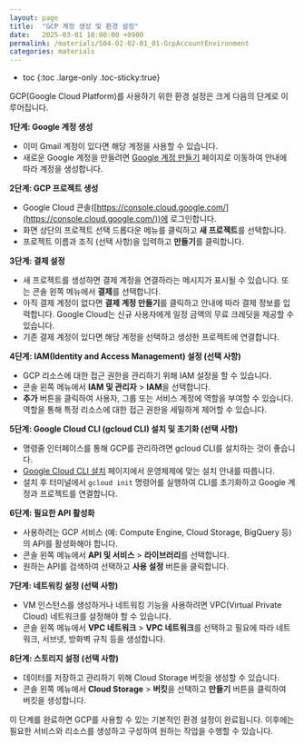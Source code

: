 ```yaml
---
layout: page
title:  "GCP 계정 생성 및 환경 설정"
date:   2025-03-01 10:00:00 +0900
permalink: /materials/S04-02-02-01_01-GcpAccountEnvironment
categories: materials
---
```

* toc
{:toc .large-only .toc-sticky:true}


GCP(Google Cloud Platform)를 사용하기 위한 환경 설정은 크게 다음의 단계로 이루어집니다.

**1단계: Google 계정 생성**

  * 이미 Gmail 계정이 있다면 해당 계정을 사용할 수 있습니다.
  * 새로운 Google 계정을 만들려면 [Google 계정 만들기](https://www.google.com/search?q=https://accounts.google.com/signup) 페이지로 이동하여 안내에 따라 계정을 생성합니다.

**2단계: GCP 프로젝트 생성**

  * Google Cloud 콘솔([https://console.cloud.google.com/](https://console.cloud.google.com/))에 로그인합니다.
  * 화면 상단의 프로젝트 선택 드롭다운 메뉴를 클릭하고 **새 프로젝트**를 선택합니다.
  * 프로젝트 이름과 조직 (선택 사항)을 입력하고 **만들기**를 클릭합니다.

**3단계: 결제 설정**

  * 새 프로젝트를 생성하면 결제 계정을 연결하라는 메시지가 표시될 수 있습니다. 또는 콘솔 왼쪽 메뉴에서 **결제**를 선택합니다.
  * 아직 결제 계정이 없다면 **결제 계정 만들기**를 클릭하고 안내에 따라 결제 정보를 입력합니다. Google Cloud는 신규 사용자에게 일정 금액의 무료 크레딧을 제공할 수 있습니다.
  * 기존 결제 계정이 있다면 해당 계정을 선택하고 생성한 프로젝트에 연결합니다.

**4단계: IAM(Identity and Access Management) 설정 (선택 사항)**

  * GCP 리소스에 대한 접근 권한을 관리하기 위해 IAM 설정을 할 수 있습니다.
  * 콘솔 왼쪽 메뉴에서 **IAM 및 관리자** \> **IAM**을 선택합니다.
  * **추가** 버튼을 클릭하여 사용자, 그룹 또는 서비스 계정에 역할을 부여할 수 있습니다. 역할을 통해 특정 리소스에 대한 접근 권한을 세밀하게 제어할 수 있습니다.

**5단계: Google Cloud CLI (gcloud CLI) 설치 및 초기화 (선택 사항)**

  * 명령줄 인터페이스를 통해 GCP를 관리하려면 gcloud CLI를 설치하는 것이 좋습니다.
  * [Google Cloud CLI 설치](https://cloud.google.com/sdk/docs/install) 페이지에서 운영체제에 맞는 설치 안내를 따릅니다.
  * 설치 후 터미널에서 `gcloud init` 명령어를 실행하여 CLI를 초기화하고 Google 계정과 프로젝트를 연결합니다.

**6단계: 필요한 API 활성화**

  * 사용하려는 GCP 서비스 (예: Compute Engine, Cloud Storage, BigQuery 등)의 API를 활성화해야 합니다.
  * 콘솔 왼쪽 메뉴에서 **API 및 서비스** \> **라이브러리**를 선택합니다.
  * 원하는 API를 검색하여 선택하고 **사용 설정** 버튼을 클릭합니다.

**7단계: 네트워킹 설정 (선택 사항)**

  * VM 인스턴스를 생성하거나 네트워킹 기능을 사용하려면 VPC(Virtual Private Cloud) 네트워크를 설정해야 할 수 있습니다.
  * 콘솔 왼쪽 메뉴에서 **VPC 네트워크** \> **VPC 네트워크**를 선택하고 필요에 따라 네트워크, 서브넷, 방화벽 규칙 등을 생성합니다.

**8단계: 스토리지 설정 (선택 사항)**

  * 데이터를 저장하고 관리하기 위해 Cloud Storage 버킷을 생성할 수 있습니다.
  * 콘솔 왼쪽 메뉴에서 **Cloud Storage** \> **버킷**을 선택하고 **만들기** 버튼을 클릭하여 버킷을 생성합니다.

이 단계를 완료하면 GCP를 사용할 수 있는 기본적인 환경 설정이 완료됩니다. 이후에는 필요한 서비스와 리소스를 생성하고 구성하여 원하는 작업을 수행할 수 있습니다.








